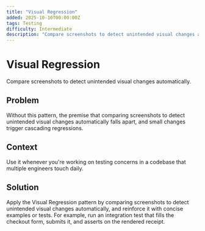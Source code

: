 ```yaml
---
title: "Visual Regression"
added: 2025-10-10T00:00:00Z
tags: Testing
difficulty: Intermediate
description: "Compare screenshots to detect unintended visual changes automatically."
---
```

# Visual Regression

Compare screenshots to detect unintended visual changes automatically.

## Problem

Without this pattern, the premise that comparing screenshots to detect unintended visual changes automatically falls apart, and small changes trigger cascading regressions.

## Context

Use it whenever you're working on testing concerns in a codebase that multiple engineers touch daily.

## Solution

Apply the Visual Regression pattern by comparing screenshots to detect unintended visual changes automatically, and reinforce it with concise examples or tests. For example, run an integration test that fills the checkout form, submits it, and asserts on the rendered receipt.
